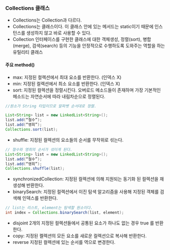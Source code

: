 ### Collections 클래스
- Collections는 Collection과 다르다.
- Collections는 클래스이다. 이 클래스 안에 있는 메서드는 static이기 때문에 인스턴스를 생성하지 않고 바로 사용할 수 있다.
- Collection 인터페이스를 구현한 클래스에 대한 객체생성, 정렬(sort), 병합(merge), 검색(search) 등의 기능을 안정적으로 수행하도록 도와주는 역할을 하는 유틸리티 클래스

#### 주요 method()
- max: 지정된 컬렉션에서 최대 요소를 반환한다. (인덱스 X)
- min: 지정된 컬렉션에서 최소 요소를 반환한다. (인덱스 X)
- sort: 지정된 컬렉션을 정렬시킨다. 오버로드 메소드들이 존재하며 가장 기본적인 메소드는 자연순서에 따라 내림차순으로 정렬된다.
```java
//원소가 String 타입이므로 알파벳 순서대로 정렬.

List<String> list = new LinkedList<String>();
list.add(“철수”);
list.add(“영희”);
Collections.sort(list);
```
- shuffle: 지정된 컬렉션의 요소들의 순서를 무작위로 섞는다.
```java
// 철수와 영희의 순서가 섞이게 된다.
List<String> list = new LinkedList<String>();
list.add(“철수”);
list.add(“영희”);
Collections.shuffle(list);
```
- synchronizedCollection: 지정된 컬렉션에 의해 지원되는 동기화 된 컬렉션을 재생성해 반환한다.
- binarySearch: 지정된 컬렉션에서 이진 탐색 알고리즘을 사용해 지정된 객체를 검색해 인덱스를 반환한다.
```java
// list는 리스트, element는 탐색할 원소이다.
int index = Collections.binarySearch(list, element);
```
- disjoint	2개의 지정된 컬렉션들에서 공통된 요소가 하나도 없는 경우 true 를 반환한다.
- copy: 지정된 켈렉션의 모든 요소를 새로운 컬렉션으로 복사해 반환한다.
- reverse	지정된 컬렉션에 있는 순서를 역으로 변경한다.